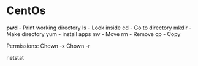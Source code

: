# CentOs
<b> pwd  </b> - Print working directory
ls - Look inside
cd - Go to directory
mkdir - Make directory
yum - install apps
mv - Move
rm - Remove
cp - Copy

Permissions: 
Chown -x
Chown -r

netstat
